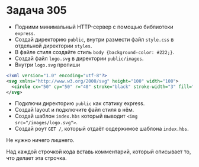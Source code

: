 # Задача 305

* Подними минимальный HTTP-сервер с помощью библиотеки `express`.
* Создай директорию `public`, внутри размести файл `style.css` в отдельной директории `styles`.
* В файле стиля создайте стиль `body {background-color: #222;}`.
* Создай файл `logo.svg` в директории `public/images`.
* Внутри `logo.svg` пропиши
```xml
<?xml version="1.0" encoding="utf-8"?>
<svg xmlns="http://www.w3.org/2000/svg" height="100" width="100">
  <circle cx="50" cy="50" r="40" stroke="black" stroke-width="3" fill="red" />
</svg>
```
* Подключи директорию `public` как статику express.
* Создай layout и подключите файл стиля в нём.
* Создай шаблон `index.hbs` который выводит `<img src="/images/logo.svg">`.
* Создай роут `GET /`, который отдаёт содержимое шаблона `index.hbs`.

Не нужно ничего лишнего.

Над каждой строчкой кода вставь комментарий, который описывает то, что делает эта строчка.
